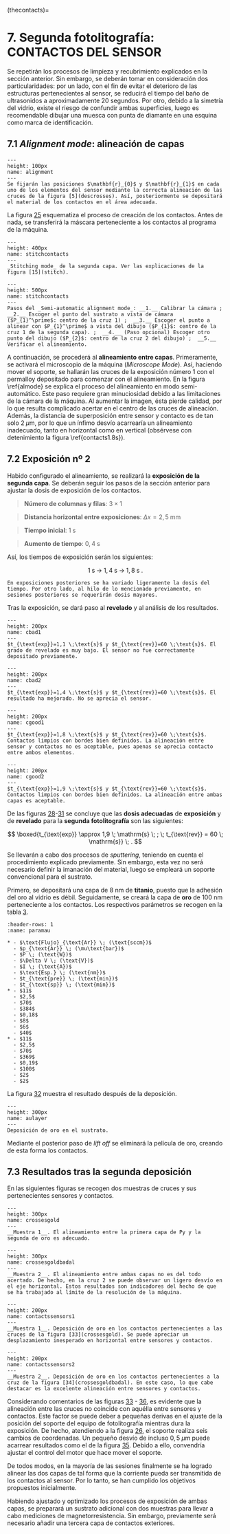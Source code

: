 (thecontacts)=
# **7**. __Segunda fotolitografía__: CONTACTOS DEL SENSOR
Se repetirán los procesos de limpieza y recubrimiento explicados en la sección anterior. Sin embargo, se deberán tomar en consideración dos particularidades: por un lado, con el fin de evitar el deterioro de las estructuras pertenecientes al sensor, se reducirá el tiempo del baño de ultrasonidos a aproximadamente 20 segundos. Por otro, debido a la simetría del vidrio, existe el riesgo de confundir ambas superficies, luego es recomendable dibujar una muesca con punta de diamante en una esquina como marca de identificación.

## **7.1** ___Alignment mode___: alineación de capas

```{figure} alignment.PNG
---
height: 100px
name: alignment
---
Se fijarán las posiciones $\mathbf{r}_{0}$ y $\mathbf{r}_{1}$ en cada uno de los elementos del sensor mediante la correcta alineación de las cruces de la figura [5](descrosses). Así, posteriormente se depositará el material de los contactos en el área adecuada.
```
La figura [25](alignment) esquematiza el proceso de creación de los contactos. Antes de nada, se transferirá la máscara perteneciente a los contactos al programa de la máquina.

```{figure} contactsslicinggrid.PNG
---
height: 400px
name: stitchcontacts
---
_Stitching mode_ de la segunda capa. Ver las explicaciones de la figura [15](stitch).
```

```{figure} cross1alignment.PNG
---
height: 500px
name: stitchcontacts
---
Pasos del _Semi-automatic alignment mode_: __1.__ Calibrar la cámara ;  __2.__ Escoger el punto del sustrato a vista de cámara ($P_{1}^\prime$: centro de la cruz 1) ;  __3.__ Escoger el punto a alinear con $P_{1}^\prime$ a vista del dibujo ($P_{1}$: centro de la cruz 1 de la segunda capa). ;  __4.__ (Paso opcional) Escoger otro punto del dibujo ($P_{2}$: centro de la cruz 2 del dibujo) ;  __5.__ Verificar el alineamiento.
```
A continuación, se procederá al __alineamiento entre capas__. Primeramente, se activará el microscopio de la máquina (_Microscope Mode_). Así, haciendo mover el soporte, se hallarán las cruces de la exposición número 1 con el permalloy depositado para comenzar con el alineamiento. En la figura \ref{almode} se explica el proceso del alineamiento en modo semi-automático. Este paso requiere gran minuciosidad debido a las limitaciones de la cámara de la máquina. Al aumentar la imagen, ésta pierde calidad, por lo que resulta complicado acertar en el centro de las cruces de alineación. Además, la distancia de superposición entre sensor y contacto es de tan solo $2 \; \mu\text{m}$, por lo que un ínfimo desvío acarrearía un alineamiento inadecuado, tanto en horizontal como en vertical (obsérvese con detenimiento la figura \ref{contacts1.8s}).

## **7.2** __Exposición nº 2__

Habido configurado el alineamiento, se realizará la __exposición de la segunda capa__. Se deberán seguir los pasos de la sección anterior para ajustar la dosis de exposición de los contactos.

> __Número de columnas y filas__: $3 \times 1$

> __Distancia horizontal entre exposiciones__: $\Delta x = 2,5 \; \text{mm}$

> __Tiempo inicial__: $1 \; \text{s}$

> __Aumento de tiempo__: $0,4 \; \text{s}$

Así, los tiempos de exposición serán los siguientes:

$$
1 \; \mathrm{s} \; \rightarrow \; 1,4 \; \mathrm{s} \; \rightarrow \; 1,8 \; \mathrm{s} \;.
$$


```{admonition} Nota
En exposiciones posteriores se ha variado ligeramente la dosis del tiempo. Por otro lado, al hilo de lo mencionado previamente, en sesiones posteriores se requerirán dosis mayores.
```
Tras la exposición, se dará paso al __revelado__ y al análisis de los resultados.

```{figure} contactsbad1.PNG
---
height: 200px
name: cbad1
---
$t_{\text{exp}}=1,1 \;\text{s}$ y $t_{\text{rev}}=60 \;\text{s}$. El grado de revelado es muy bajo. El sensor no fue correctamente depositado previamente.
```

```{figure} contacts12.PNG
---
height: 200px
name: cbad2
---
$t_{\text{exp}}=1,4 \;\text{s}$ y $t_{\text{rev}}=60 \;\text{s}$. El resultado ha mejorado. No se aprecia el sensor.
```
```{figure} contactsgood.PNG
---
height: 200px
name: cgood1
---
$t_{\text{exp}}=1,8 \;\text{s}$ y $t_{\text{rev}}=60 \;\text{s}$. Contactos limpios con bordes bien definidos. La alineación entre sensor y contactos no es aceptable, pues apenas se aprecia contacto entre ambos elementos.
```
```{figure} contactsgooDD.PNG
---
height: 200px
name: cgood2
---
$t_{\text{exp}}=1,9 \;\text{s}$ y $t_{\text{rev}}=60 \;\text{s}$. Contactos limpios con bordes bien definidos. La alineación entre ambas capas es aceptable.
```
De las figuras [28](cbad1)-[31](cgood2) se concluye que las __dosis adecuadas__ de __exposición__ y de __revelado__ para la __segunda fotolitografía__ son las siguientes:

$$
\boxed{t_{\text{exp}} \approx 1,9 \; \mathrm{s} \; ; \; t_{\text{rev}} = 60 \; \mathrm{s}} \; .
$$

Se llevarán a cabo dos procesos de _sputtering_, teniendo en cuenta el procedimiento explicado previamente. Sin embargo, esta vez no será necesario definir la imanación del material, luego se empleará un soporte convencional para el sustrato.

Primero, se depositará una capa de 8 nm de __titanio__, puesto que la adhesión del oro al vidrio es débil. Seguidamente, se creará la capa de __oro__ de 100 nm perteneciente a  los contactos. Los respectivos parámetros se recogen en la tabla [3](paramau).

```{list-table} Parámetros de _sputtering_ de Ti (primera fila) y Au (segunda fila).
:header-rows: 1
:name: paramau

* - $\text{Flujo}_{\text{Ar}} \; (\text{sccm})$
  - $p_{\text{Ar}} \; (\mu\text{bar})$
  - $P \; (\text{W})$
  - $\Delta V \; (\text{V})$
  - $I \; (\text{A})$
  - $\text{Esp.} \; (\text{nm})$
  - $t_{\text{pre}} \; (\text{min})$
  - $t_{\text{sp}} \; (\text{min})$
* - $11$
  - $2,5$
  - $70$
  - $384$
  - $0,18$
  - $8$
  - $6$
  - $40$
* - $11$
  - $2,5$
  - $70$
  - $369$
  - $0,19$
  - $100$
  - $2$
  - $2$
```

La figura [32](aulayer) muestra el resultado después de la deposición.

```{figure} sput_au.PNG
---
height: 300px
name: aulayer
---
Deposición de oro en el sustrato.
```
Mediante el posterior paso de _lift off_ se eliminará la película de oro, creando de esta forma los contactos.

## **7.3** __Resultados tras la segunda deposición__

En las siguientes figuras se recogen dos muestras de cruces y sus pertenecientes sensores y contactos.


```{figure} crossesgold.PNG
---
height: 300px
name: crossesgold
---
__Muestra 1__. El alineamiento entre la primera capa de Py y la segunda de oro es adecuado.
```

```{figure} crossesaualignbad.PNG
---
height: 300px
name: crossesgoldbadal
---
__Muestra 2__. El alineamiento entre ambas capas no es del todo acertado. De hecho, en la cruz 2 se puede observar un ligero desvío en el eje horizontal. Estos resultados son indicadores del hecho de que se ha trabajado al límite de la resolución de la máquina.
```
```{figure} layer12badal.PNG
---
height: 200px
name: contactssensors1
---
__Muestra 1__. Deposición de oro en los contactos pertenecientes a las cruces de la figura [33](crossesgold). Se puede apreciar un desplazamiento inesperado en horizontal entre sensores y contactos.
```

```{figure} layer12goodal.PNG
---
height: 200px
name: contactssensors2
---
__Muestra 2__. Deposición de oro en los contactos pertenecientes a la cruz de la figura [34](crossesgoldbadal). En este caso, lo que cabe destacar es la excelente alineación entre sensores y contactos.
```

Considerando comentarios de las figuras [33](crossesgold) - [36](contactssensors2), es evidente que la alineación entre las cruces no coincide con aquélla entre sensores y contactos. Este factor se puede deber a pequeñas derivas en el ajuste de la posición del soporte del equipo de fotolitografía mientras dura la exposición. De hecho, atendiendo a la figura [26](stitchcontacts), el soporte realiza seis cambios de coordenadas. Un pequeño desvío de incluso $0,5 \; \mu\text{m}$ puede acarrear resultados como el de la figura [35](contactssensors1). Debido a ello, convendría ajustar el control del motor que hace mover el soporte.

De todos modos, en la mayoría de las sesiones finalmente se ha logrado alinear las dos capas de tal forma que la corriente pueda ser transmitida de los contactos al sensor. Por lo tanto, se han cumplido los objetivos propuestos inicialmente.

Habiendo ajustado y optimizado los procesos de exposición de ambas capas, se preparará un sustrato adicional con dos muestras para llevar a cabo mediciones de magnetorresistencia. Sin embargo, previamente será necesario añadir una tercera capa de contactos exteriores.
